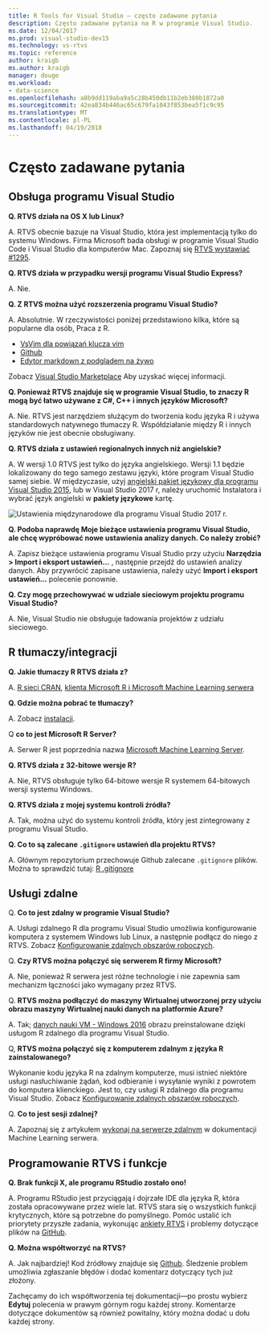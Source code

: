 ```yaml
---
title: R Tools for Visual Studio — często zadawane pytania
description: Często zadawane pytania na R w programie Visual Studio.
ms.date: 12/04/2017
ms.prod: visual-studio-dev15
ms.technology: vs-rtvs
ms.topic: reference
author: kraigb
ms.author: kraigb
manager: douge
ms.workload:
- data-science
ms.openlocfilehash: a8b9dd119aba9a5c28b450db11b2eb380b1872a0
ms.sourcegitcommit: 42ea834b446ac65c679fa1043f853bea5f1c9c95
ms.translationtype: MT
ms.contentlocale: pl-PL
ms.lasthandoff: 04/19/2018
---
```

# <a name="frequently-asked-questions"></a>Często zadawane pytania

## <a name="visual-studio-support"></a>Obsługa programu Visual Studio

**Q. RTVS działa na OS X lub Linux?**

A. RTVS obecnie bazuje na Visual Studio, która jest implementacją tylko do systemu Windows. Firma Microsoft bada obsługi w programie Visual Studio Code i Visual Studio dla komputerów Mac. Zapoznaj się [RTVS wystawiać #1295](https://github.com/Microsoft/RTVS/issues/1295).

**Q. RTVS działa w przypadku wersji programu Visual Studio Express?**

A. Nie.

**Q. Z RTVS można użyć rozszerzenia programu Visual Studio?**

A. Absolutnie. W rzeczywistości poniżej przedstawiono kilka, które są popularne dla osób, Praca z R.

- [VsVim dla powiązań klucza vim](https://marketplace.visualstudio.com/items?itemName=JaredParMSFT.VsVim)
- [Github](https://marketplace.visualstudio.com/items?itemName=GitHub.GitHubExtensionforVisualStudio)
- [Edytor markdown z podglądem na żywo](https://marketplace.visualstudio.com/items?itemName=MadsKristensen.MarkdownEditor)

Zobacz [Visual Studio Marketplace](https://marketplace.visualstudio.com/) Aby uzyskać więcej informacji.

**Q. Ponieważ RTVS znajduje się w programie Visual Studio, to znaczy R mogą być łatwo używane z C#, C++ i innych języków Microsoft?**

A. Nie. RTVS jest narzędziem służącym do tworzenia kodu języka R i używa standardowych natywnego tłumaczy R. Współdziałanie między R i innych języków nie jest obecnie obsługiwany.

**Q. RTVS działa z ustawień regionalnych innych niż angielskie?**

A. W wersji 1.0 RTVS jest tylko do języka angielskiego. Wersji 1.1 będzie lokalizowany do tego samego zestawu języki, które program Visual Studio samej siebie. W międzyczasie, użyj [angielski pakiet językowy dla programu Visual Studio 2015](https://www.microsoft.com/download/details.aspx?id=48157), lub w Visual Studio 2017 r, należy uruchomić Instalatora i wybrać język angielski w **pakiety językowe** kartę.

![Ustawienia międzynarodowe dla programu Visual Studio 2017 r.](media/FAQ-international-settings.png)

**Q. Podoba naprawdę Moje bieżące ustawienia programu Visual Studio, ale chcę wypróbować nowe ustawienia analizy danych. Co należy zrobić?**

A. Zapisz bieżące ustawienia programu Visual Studio przy użyciu **Narzędzia > Import i eksport ustawień...** , następnie przejdź do ustawień analizy danych. Aby przywrócić zapisane ustawienia, należy użyć **Import i eksport ustawień...**  polecenie ponownie.

**Q. Czy mogę przechowywać w udziale sieciowym projektu programu Visual Studio?**

A. Nie, Visual Studio nie obsługuje ładowania projektów z udziału sieciowego.

## <a name="r-interpretersintegration"></a>R tłumaczy/integracji

**Q. Jakie tłumaczy R RTVS działa z?**

A. [R sieci CRAN](https://cran.r-project.org/), [klienta Microsoft R i Microsoft Machine Learning serwera](/machine-learning-server/)

**Q. Gdzie można pobrać te tłumaczy?**

A. Zobacz [instalacji](installing-r-tools-for-visual-studio.md).

Q **co to jest Microsoft R Server?**

A. Serwer R jest poprzednia nazwa [Microsoft Machine Learning Server](/machine-learning-server/what-is-machine-learning-server).

**Q. RTVS działa z 32-bitowe wersje R?**

A. Nie, RTVS obsługuje tylko 64-bitowe wersje R systemem 64-bitowych wersji systemu Windows.

**Q. RTVS działa z mojej systemu kontroli źródła?**

A. Tak, można użyć do systemu kontroli źródła, który jest zintegrowany z programu Visual Studio.

**Q. Co to są zalecane `.gitignore` ustawień dla projektu RTVS?**

A. Głównym repozytorium przechowuje Github zalecane `.gitignore` plików. Można to sprawdzić tutaj: [R .gitignore](https://github.com/github/gitignore/blob/master/R.gitignore)

## <a name="remote-services"></a>Usługi zdalne

Q. **Co to jest zdalny w programie Visual Studio?**

A. Usługi zdalnego R dla programu Visual Studio umożliwia konfigurowanie komputera z systemem Windows lub Linux, a następnie podłącz do niego z RTVS. Zobacz [Konfigurowanie zdalnych obszarów roboczych](setting-up-remote-r-workspaces.md).

Q. **Czy RTVS można połączyć się serwerem R firmy Microsoft?**

A. Nie, ponieważ R serwera jest różne technologie i nie zapewnia sam mechanizm łączności jako wymagany przez RTVS.

Q. **RTVS można podłączyć do maszyny Wirtualnej utworzonej przy użyciu obrazu maszyny Wirtualnej nauki danych na platformie Azure?**

A. Tak; [danych nauki VM - Windows 2016](https://azure.microsoft.com/services/virtual-machines/data-science-virtual-machines/) obrazu preinstalowane dzięki usługom R zdalnego dla programu Visual Studio.

Q, **RTVS można połączyć się z komputerem zdalnym z języka R zainstalowanego?**

Wykonanie kodu języka R na zdalnym komputerze, musi istnieć niektóre usługi nasłuchiwanie żądań, kod odbieranie i wysyłanie wyniki z powrotem do komputera klienckiego. Jest to, czy usługi R zdalnego dla programu Visual Studio. Zobacz [Konfigurowanie zdalnych obszarów roboczych](setting-up-remote-r-workspaces.md).

Q. **Co to jest sesji zdalnej?**

A. Zapoznaj się z artykułem [wykonaj na serwerze zdalnym](/machine-learning-server/r/how-to-execute-code-remotely) w dokumentacji Machine Learning serwera.

## <a name="rtvs-development-and-features"></a>Programowanie RTVS i funkcje

**Q. Brak funkcji X, ale programu RStudio zostało ono!**

A. Programu RStudio jest przyciągają i dojrzałe IDE dla języka R, która została opracowywane przez wiele lat. RTVS stara się o wszystkich funkcji krytycznych, które są potrzebne do pomyślnego. Pomóc ustalić ich priorytety przyszłe zadania, wykonując [ankiety RTVS](https://www.surveymonkey.com/r/RTVS1) i problemy dotyczące plików na [GitHub](https://github.com/Microsoft/RTVS/issues/).

**Q. Można współtworzyć na RTVS?**

A. Jak najbardziej! Kod źródłowy znajduje się [Github](https://github.com/microsoft/RTVS). Śledzenie problem umożliwia zgłaszanie błędów i dodać komentarz dotyczący tych już złożony.

Zachęcamy do ich współtworzenia tej dokumentacji&mdash;po prostu wybierz **Edytuj** polecenia w prawym górnym rogu każdej strony. Komentarze dotyczące dokumentów są również powitalny, który można dodać u dołu każdej strony.
